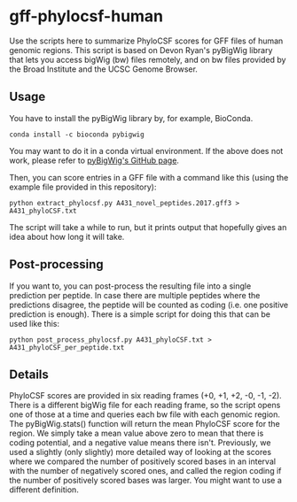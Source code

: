 # gff-phylocsf-human
Use the scripts here to summarize PhyloCSF scores for GFF files of human genomic regions. This script is based on Devon Ryan's pyBigWig library that lets you access bigWig (bw) files remotely, and on bw files provided by the Broad Institute and the UCSC Genome Browser.

## Usage

You have to install the pyBigWig library by, for example, BioConda.

`conda install -c bioconda pybigwig`

You may want to do it in a conda virtual environment. If the above does not work, please refer to [pyBigWig's GitHub page](https://github.com/dpryan79/pyBigWig).

Then, you can score entries in a GFF file with a command like this (using the example file provided in this repository):

`python extract_phylocsf.py A431_novel_peptides.2017.gff3 > A431_phyloCSF.txt`

The script will take a while to run, but it prints output that hopefully gives an idea about how long it will take.

## Post-processing

If you want to, you can post-process the resulting file into a single prediction per peptide. In case there are multiple peptides where the predictions disagree, the peptide will be counted as coding (i.e. one positive prediction is enough). There is a simple script for doing this that can be used like this:

`python post_process_phylocsf.py A431_phyloCSF.txt > A431_phyloCSF_per_peptide.txt`

## Details

PhyloCSF scores are provided in six reading frames (+0, +1, +2, -0, -1, -2). There is a different bigWig file for each reading frame, so the script opens one of those at a time and queries each bw file with each genomic region. The pyBigWig.stats() function will return the mean PhyloCSF score for the region. We simply take a mean value above zero to mean that there is coding potential, and a negative value means there isn't. Previously, we used a slightly (only slightly) more detailed way of looking at the scores where we compared the number of positively scored bases in an interval with the number of negatively scored ones, and called the region coding if the number of positively scored bases was larger. You might want to use a different definition. 

